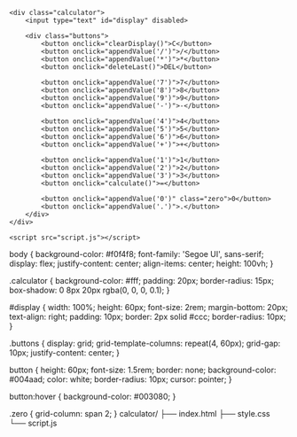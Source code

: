 <!DOCTYPE html>
<html lang="en">
<head>
    <meta charset="UTF-8">
    <meta name="viewport" content="width=device-width, initial-scale=1.0">
    <title>Calculator</title>
    <link rel="stylesheet" href="style.css">
</head>
<body>

    <div class="calculator">
        <input type="text" id="display" disabled>

        <div class="buttons">
            <button onclick="clearDisplay()">C</button>
            <button onclick="appendValue('/')">/</button>
            <button onclick="appendValue('*')">*</button>
            <button onclick="deleteLast()">DEL</button>

            <button onclick="appendValue('7')">7</button>
            <button onclick="appendValue('8')">8</button>
            <button onclick="appendValue('9')">9</button>
            <button onclick="appendValue('-')">-</button>

            <button onclick="appendValue('4')">4</button>
            <button onclick="appendValue('5')">5</button>
            <button onclick="appendValue('6')">6</button>
            <button onclick="appendValue('+')">+</button>

            <button onclick="appendValue('1')">1</button>
            <button onclick="appendValue('2')">2</button>
            <button onclick="appendValue('3')">3</button>
            <button onclick="calculate()">=</button>

            <button onclick="appendValue('0')" class="zero">0</button>
            <button onclick="appendValue('.')">.</button>
        </div>
    </div>

    <script src="script.js"></script>
</body>
</html>
body {
    background-color: #f0f4f8;
    font-family: 'Segoe UI', sans-serif;
    display: flex;
    justify-content: center;
    align-items: center;
    height: 100vh;
}

.calculator {
    background-color: #fff;
    padding: 20px;
    border-radius: 15px;
    box-shadow: 0 8px 20px rgba(0, 0, 0, 0.1);
}

#display {
    width: 100%;
    height: 60px;
    font-size: 2rem;
    margin-bottom: 20px;
    text-align: right;
    padding: 10px;
    border: 2px solid #ccc;
    border-radius: 10px;
}

.buttons {
    display: grid;
    grid-template-columns: repeat(4, 60px);
    grid-gap: 10px;
    justify-content: center;
}

button {
    height: 60px;
    font-size: 1.5rem;
    border: none;
    background-color: #004aad;
    color: white;
    border-radius: 10px;
    cursor: pointer;
}

button:hover {
    background-color: #003080;
}

.zero {
    grid-column: span 2;
}
calculator/
├── index.html
├── style.css
└── script.js
